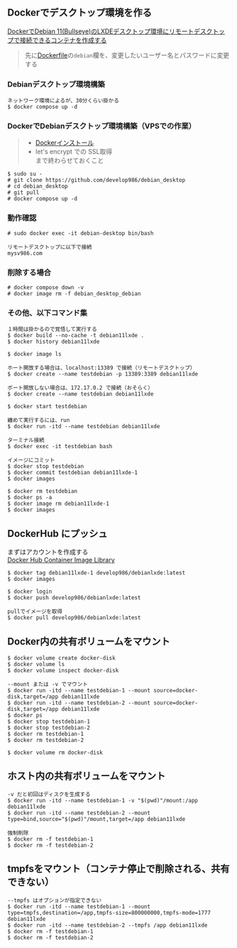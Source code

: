 ## Dockerでデスクトップ環境を作る

[DockerでDebian 11(Bullseye)のLXDEデスクトップ環境にリモートデスクトップで接続できるコンテナを作成する](http://serverarekore.blogspot.com/2022/02/dockerdebian-11bullseyelxde.html)

> 先に[Dockerfile](Dockerfile)の`debian`欄を、変更したいユーザー名とパスワードに変更する

### Debianデスクトップ環境構築

```
ネットワーク環境によるが、30分くらい掛かる
$ docker compose up -d
```

### DockerでDebianデスクトップ環境構築（VPSでの作業）

> - [Dockerインストール](https://github.com/develop986/ubuntu_server/blob/main/02.Docker.md) 
> - let's encrypt での SSL取得  
> まで終わらせておくこと

```
$ sudo su -
# git clone https://github.com/develop986/debian_desktop
# cd debian_desktop
# git pull
# docker compose up -d
```

### 動作確認

```
# sudo docker exec -it debian-desktop bin/bash

リモートデスクトップに以下で接続
mysv986.com
```

### 削除する場合

```
# docker compose down -v
# docker image rm -f debian_desktop_debian
```

### その他、以下コマンド集


```
１時間は掛かるので覚悟して実行する
$ docker build --no-cache -t debian11lxde .
$ docker history debian11lxde

$ docker image ls

ホート開放する場合は、localhost:13389 で接続（リモートデスクトップ）
$ docker create --name testdebian -p 13389:3389 debian11lxde

ポート開放しない場合は、172.17.0.2 で接続（おそらく）
$ docker create --name testdebian debian11lxde

$ docker start testdebian

纏めて実行するには、run
$ docker run -itd --name testdebian debian11lxde

ターミナル接続
$ docker exec -it testdebian bash

イメージにコミット
$ docker stop testdebian
$ docker commit testdebian debian11lxde-1
$ docker images

$ docker rm testdebian
$ docker ps -a
$ docker image rm debian11lxde-1
$ docker images
```

## DockerHub にプッシュ

まずはアカウントを作成する  
[Docker Hub Container Image Library](https://hub.docker.com)  

```
$ docker tag debian11lxde-1 develop986/debianlxde:latest
$ docker images

$ docker login
$ docker push develop986/debianlxde:latest

pullでイメージを取得
$ docker pull develop986/debianlxde:latest
```

## Docker内の共有ボリュームをマウント

```
$ docker volume create docker-disk
$ docker volume ls
$ docker volume inspect docker-disk

--mount または -v でマウント
$ docker run -itd --name testdebian-1 --mount source=docker-disk,target=/app debian11lxde
$ docker run -itd --name testdebian-2 --mount source=docker-disk,target=/app debian11lxde
$ docker ps
$ docker stop testdebian-1
$ docker stop testdebian-2
$ docker rm testdebian-1
$ docker rm testdebian-2

$ docker volume rm docker-disk
```

## ホスト内の共有ボリュームをマウント

```
-v だと初回はディスクを生成する
$ docker run -itd --name testdebian-1 -v "$(pwd)"/mount:/app debian11lxde
$ docker run -itd --name testdebian-2 --mount type=bind,source="$(pwd)"/mount,target=/app debian11lxde

強制削除
$ docker rm -f testdebian-1
$ docker rm -f testdebian-2
```

## tmpfsをマウント（コンテナ停止で削除される、共有できない）

```
--tmpfs はオプションが指定できない
$ docker run -itd --name testdebian-1 --mount type=tmpfs,destination=/app,tmpfs-size=800000000,tmpfs-mode=1777 debian11lxde
$ docker run -itd --name testdebian-2 --tmpfs /app debian11lxde
$ docker rm -f testdebian-1
$ docker rm -f testdebian-2
```